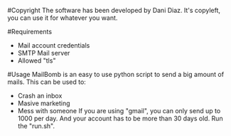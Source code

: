 #Copyright
The software has been developed by Dani Diaz. It's copyleft, you can use it
for whatever you want.

#Requirements
  - Mail account credentials
  - SMTP Mail server
  - Allowed "tls"

#Usage
MailBomb is an easy to use python script to send a big amount of mails.
This can be used to:
  - Crash an inbox
  - Masive marketing
  - Mess with someone
If you are using "gmail", you can only send up to 1000 per day. And your
account has to be more than 30 days old.
Run the "run.sh".
